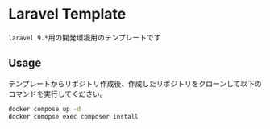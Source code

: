 # Laravel Template

`laravel 9.*`用の開発環境用のテンプレートです

## Usage

テンプレートからリポジトリ作成後、作成したリポジトリをクローンして以下のコマンドを実行してください。

```bash
docker compose up -d
docker comopse exec composer install
```
